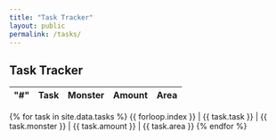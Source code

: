```yaml
---
title: "Task Tracker"
layout: public
permalink: /tasks/
---
```


## Task Tracker

"#" | Task | Monster | Amount | Area
---:| --- | --- | ---:| ---

{% for task in site.data.tasks %}
	{{ forloop.index }} | {{ task.task }} | {{ task.monster }} | {{ task.amount }} | {{ task.area }}
{% endfor %}
